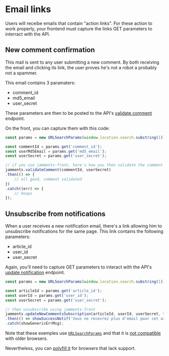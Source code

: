 # Email links
Users will receibe emails that contain "action links". For these action to work properly, your frontend must capture the links GET parameters to interract with the API.

## New comment confirmation
This mail is sent to any user submitting a new comment. By both receiving the email and clicking its link, the user proves he's not a robot a probably not a spammer.

This email contains 3 paramaters:
* comment_id
* md5_email
* user_secret

These parameters are then to be posted to the API's [validate comment](https://buzut.github.io/jamments/api/#api-Comments-validateComment) endpoint.

On the front, you can capture them with this code:

```javascript
const params = new URLSearchParams(window.location.search.substring(1));

const commentId = params.get('comment_id');
const userMd5Email = params.get('md5_email');
const userSecret = params.get('user_secret');

// if you use jamments-front, here's how you then validate the comment
jamments.validateComment(commentId, userSecret)
.then(() => {
    // all good, comment validated
})
.catch((err) => {
    // Ooops    
});
```

## Unsubscribe from notifications
When a user receives a new notification email, there's a link allowing him to unsubscribe notifications for the same page. This link contains the following parameters:
* article_id
* user_id
* user_secret

Again, you'll need to capture GET parameters to interact with the API's [update notification](https://buzut.github.io/jamments/api/#api-Notifications-updateNotification) endpoint.

```javascript
const params = new URLSearchParams(window.location.search.substring(1));

const articleId = params.get('article_id');
const userId = params.get('user_id');
const userSecret = params.get('user_secret');

// then unsubscribe using jamments-front
jamments.updateNewCommentsSubscription(articleId, userId, userSecret, false)
.then(() => showSuccessNotif('Vous ne recevrez plus d’email pour cet article'))
.catch(showGenericErrMsg);
```

Note that these exemples use [`URLSearchParams`](https://developer.mozilla.org/en-US/docs/Web/API/URLSearchParams) and that it is [not compatible](https://www.caniuse.com/#feat=urlsearchparams) with older browsers.

Nevertheless, you can [polyfill it](https://www.npmjs.com/package/url-search-params-polyfill) for browsers that lack support.
